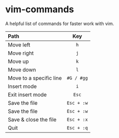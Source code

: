 # vim-commands
A helpful list of commands for faster work with vim.

| Path      | Key | 
| :---        |    :----:   |
| Move left    |  `h`     |
| Move right    |  `j`     |
| Move up    |  `k`     |
| Move down    |  `l`     |
| Move to a specific line    |  `#G / #gg`     |
| Insert mode    |  `i`     |
| Exit insert mode    |  `Esc`     |
| Save the file    |  `Esc + :w`     |
| Save the file    |  `Esc + :w`     |
| Save & close the file    |  `Esc + :x`     |
| Quit    |  `Esc + :q`     |
